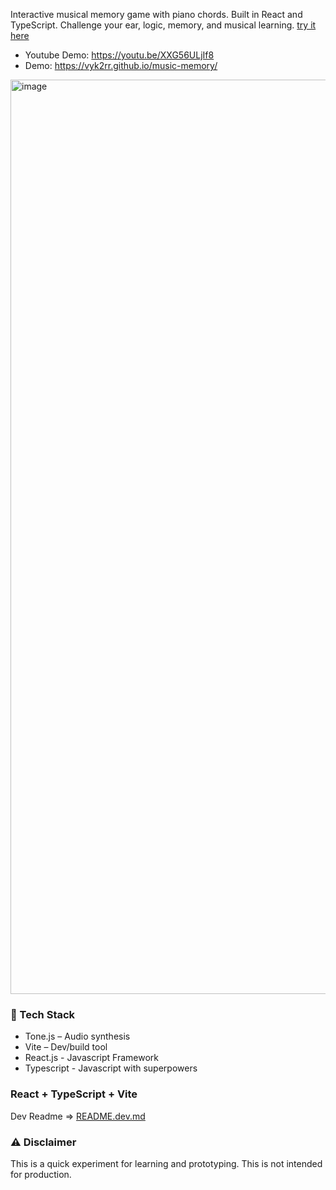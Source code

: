 Interactive musical memory game with piano chords. Built in React and TypeScript. Challenge your ear, logic, memory, and musical learning. <a href="https://vyk2rr.github.io/music-memory/">try it here</a>

- Youtube Demo: https://youtu.be/XXG56ULjIf8
- Demo: https://vyk2rr.github.io/music-memory/

<a href="https://youtu.be/XXG56ULjIf8"><img width="1463" alt="image" src="https://github.com/user-attachments/assets/ac7b749d-ca88-4c07-95c6-dd45c8834aac" /></a>


### 🧰 Tech Stack
- Tone.js – Audio synthesis
- Vite – Dev/build tool
- React.js - Javascript Framework
- Typescript - Javascript with superpowers

### React + TypeScript + Vite
Dev Readme => <a href="https://github.com/vyk2rr/music-memory/blob/main/README.dev.md">README.dev.md</a>

### ⚠️ Disclaimer
This is a quick experiment for learning and prototyping.
This is not intended for production.
